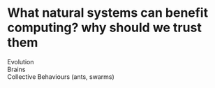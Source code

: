 # What natural systems can benefit computing? why should we trust them
Evolution<br>Brains<br>Collective Behaviours (ants, swarms)

